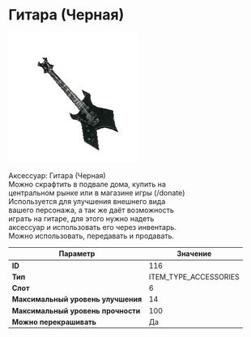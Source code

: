 # Гитара (Черная)

![Item Image](../img/116.webp?raw=true)

Аксессуар: Гитара (Черная)<br>Можно скрафтить в подвале дома, купить на <br>центральном рынке или в магазине игры (/donate)<br>Используется для улучшения внешнего вида<br>вашего персонажа, а так же даёт возможность<br>играть на гитаре, для этого нужно надеть<br>аксессуар и использовать его через инвентарь.<br>Можно использовать, передавать и продавать.


| Параметр | Значение |
|----------|----------|
| **ID** | 116 |
| **Тип** | ITEM_TYPE_ACCESSORIES |
| **Слот** | 6 |
| **Максимальный уровень улучшения** | 14 |
| **Максимальный уровень прочности** | 100 |
| **Можно перекрашивать** | Да |

